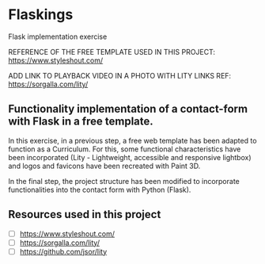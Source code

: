 # Flaskings

Flask implementation exercise 

REFERENCE OF THE FREE TEMPLATE USED IN THIS PROJECT:
https://www.styleshout.com/

ADD LINK TO PLAYBACK VIDEO IN A PHOTO WITH LITY
LINKS REF: https://sorgalla.com/lity/


## Functionality implementation of a contact-form with Flask in a free template.

In this exercise, in a previous step, a free web template has been adapted to function as a Curriculum. For this, some functional characteristics have been incorporated (Lity - Lightweight, accessible and responsive lightbox) and logos and favicons have been recreated with Paint 3D.

In the final step, the project structure has been modified to incorporate functionalities into the contact form with Python (Flask). 

## Resources used in this project 

- [ ] https://www.styleshout.com/
- [ ] https://sorgalla.com/lity/
- [ ] https://github.com/jsor/lity
